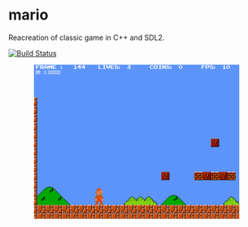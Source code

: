 # mario
Reacreation of classic game in C++ and SDL2.


[![Build Status](https://travis-ci.org/radx64/mario.svg?branch=master)](https://travis-ci.org/radx64/mario)


<p align="center">
  <img src="https://github.com/radx64/mario/blob/master/demo.gif?raw=true" alt="Logo image" width="80%" height="80%"/>
</p>
